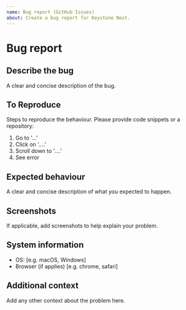 ```yaml
---
name: Bug report (GitHub Issues)
about: Create a bug report for Keystone Next.
---
```


# Bug report

## Describe the bug

A clear and concise description of the bug.

## To Reproduce

Steps to reproduce the behaviour. Please provide code snippets or a repository:

1. Go to '...'
2. Click on '....'
3. Scroll down to '....'
4. See error

## Expected behaviour

A clear and concise description of what you expected to happen.

## Screenshots

If applicable, add screenshots to help explain your problem.

## System information

- OS: [e.g. macOS, Windows]
- Browser (if applies) [e.g. chrome, safari]

## Additional context

Add any other context about the problem here.
